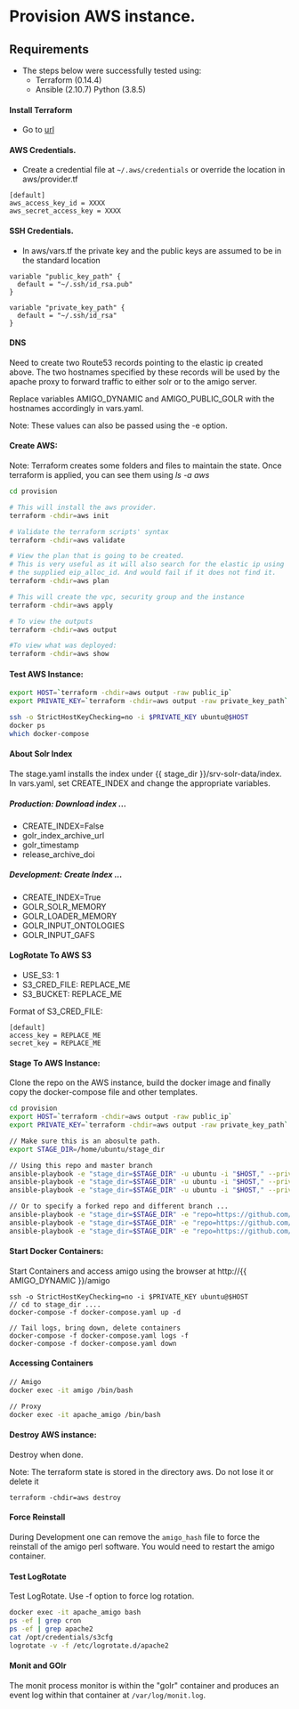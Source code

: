 # Provision AWS instance.

## Requirements

- The steps below were successfully tested using:
    - Terraform (0.14.4)
    - Ansible   (2.10.7) Python (3.8.5)

#### Install Terraform

- Go to [url](https://learn.hashicorp.com/tutorials/terraform/install-cli)

#### AWS Credentials.
- Create a credential file at `~/.aws/credentials` or override the location in aws/provider.tf

```
[default]
aws_access_key_id = XXXX
aws_secret_access_key = XXXX
```
#### SSH Credentials.
- In aws/vars.tf the private key and the public keys are assumed to be in the standard location

```
variable "public_key_path" {
  default = "~/.ssh/id_rsa.pub"
}

variable "private_key_path" {
  default = "~/.ssh/id_rsa"
}

```

#### DNS

Need to create two Route53 records pointing to the elastic ip created above.
The two hostnames specified by these records will be used by the apache proxy
to forward traffic to either solr or to the amigo server.

Replace variables AMIGO_DYNAMIC and AMIGO_PUBLIC_GOLR with the hostnames accordingly in vars.yaml.

Note: These values can also be passed using the -e option.


#### Create AWS:

Note: Terraform creates some folders and files to maintain the state.
      Once terraform is applied, you can see them using <i>ls -a aws</i>

```sh
cd provision

# This will install the aws provider.
terraform -chdir=aws init

# Validate the terraform scripts' syntax
terraform -chdir=aws validate

# View the plan that is going to be created.
# This is very useful as it will also search for the elastic ip using
# the supplied eip_alloc_id. And would fail if it does not find it.
terraform -chdir=aws plan

# This will create the vpc, security group and the instance
terraform -chdir=aws apply

# To view the outputs
terraform -chdir=aws output

#To view what was deployed:
terraform -chdir=aws show
```

#### Test AWS Instance:

```sh
export HOST=`terraform -chdir=aws output -raw public_ip`
export PRIVATE_KEY=`terraform -chdir=aws output -raw private_key_path`

ssh -o StrictHostKeyChecking=no -i $PRIVATE_KEY ubuntu@$HOST
docker ps
which docker-compose
```

#### About Solr Index

The stage.yaml installs the index under {{ stage_dir }}/srv-solr-data/index.
In vars.yaml, set CREATE_INDEX and change the appropriate variables.

##### Production:  Download index ...
  - CREATE_INDEX=False
  - golr_index_archive_url
  - golr_timestamp
  - release_archive_doi

##### Development: Create Index ...
  - CREATE_INDEX=True
  - GOLR_SOLR_MEMORY
  - GOLR_LOADER_MEMORY
  - GOLR_INPUT_ONTOLOGIES
  - GOLR_INPUT_GAFS

#### LogRotate To AWS S3
  - USE_S3: 1
  - S3_CRED_FILE: REPLACE_ME
  - S3_BUCKET: REPLACE_ME

Format of S3_CRED_FILE:

```
[default]
access_key = REPLACE_ME
secret_key = REPLACE_ME
```

#### Stage To AWS Instance:

Clone the repo on the AWS instance, build the docker image and finally copy the docker-compose file
and other templates.

```sh
cd provision
export HOST=`terraform -chdir=aws output -raw public_ip`
export PRIVATE_KEY=`terraform -chdir=aws output -raw private_key_path`

// Make sure this is an abosulte path.
export STAGE_DIR=/home/ubuntu/stage_dir

// Using this repo and master branch
ansible-playbook -e "stage_dir=$STAGE_DIR" -u ubuntu -i "$HOST," --private-key $PRIVATE_KEY build_images.yaml
ansible-playbook -e "stage_dir=$STAGE_DIR" -u ubuntu -i "$HOST," --private-key $PRIVATE_KEY stage.yaml
ansible-playbook -e "stage_dir=$STAGE_DIR" -u ubuntu -i "$HOST," --private-key $PRIVATE_KEY start_services.yaml

// Or to specify a forked repo and different branch ...
ansible-playbook -e "stage_dir=$STAGE_DIR" -e "repo=https://github.com/..." -e "branch=..." -u ubuntu -i "$HOST," --private-key $PRIVATE_KEY build_images.yaml
ansible-playbook -e "stage_dir=$STAGE_DIR" -e "repo=https://github.com/..." -e "branch=..." -u ubuntu -i "$HOST," --private-key $PRIVATE_KEY stage.yaml
ansible-playbook -e "stage_dir=$STAGE_DIR" -e "repo=https://github.com/..." -e "branch=..." -u ubuntu -i "$HOST," --private-key $PRIVATE_KEY start_services.yaml
```

#### Start Docker Containers:

Start Containers and access amigo using the browser at http://{{ AMIGO_DYNAMIC }}/amigo

```
ssh -o StrictHostKeyChecking=no -i $PRIVATE_KEY ubuntu@$HOST
// cd to stage_dir ....
docker-compose -f docker-compose.yaml up -d

// Tail logs, bring down, delete containers
docker-compose -f docker-compose.yaml logs -f
docker-compose -f docker-compose.yaml down
```

#### Accessing Containers

```sh
// Amigo
docker exec -it amigo /bin/bash

// Proxy
docker exec -it apache_amigo /bin/bash
```

#### Destroy AWS instance:

Destroy when done.

Note: The terraform state is stored in the directory aws.
      Do not lose it or delete it

```
terraform -chdir=aws destroy
```

#### Force Reinstall

During Development one can remove the `amigo_hash` file to force the reinstall of the amigo perl software.
You would need to restart the amigo container.

#### Test LogRotate

Test LogRotate. Use -f option to force log rotation.

```sh
docker exec -it apache_amigo bash
ps -ef | grep cron
ps -ef | grep apache2
cat /opt/credentials/s3cfg
logrotate -v -f /etc/logrotate.d/apache2
```

#### Monit and GOlr

The monit process monitor is within the "golr" container and produces an event log within that container at `/var/log/monit.log`.
